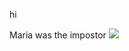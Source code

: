 hi

Maria was the impostor
![](https://static0.srcdn.com/wordpress/wp-content/uploads/2020/10/Among-Us-Imposter-1.jpg)
